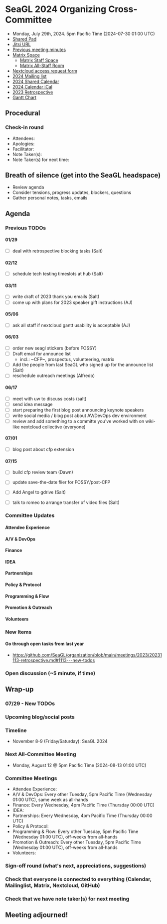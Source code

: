 <!-- See end of pad for meeting best-practices and discussion mechanisms -->
<!-- REMINDER: Meeting notes are public _by default_. Please err on the side of not including personal info or sensitive topics, including any mention of health or childcare issues, job searches that are underway, contacts for fundraising, etc. -->

# SeaGL 2024 Organizing Cross-Committee
- Monday, July 29th, 2024. 5pm Pacific Time (2024-07-30 01:00 UTC)
- [Shared Pad](https://pad.riseup.net/p/SeaGL_2024_organizing)
- [Jitsi URL](https://meet.jit.si/SeaGL_2024_organizing)
- [Previous meeting minutes](https://github.com/SeaGL/organization/tree/main/meetings/2024)
- [Matrix Space](https://matrix.to/#/#SeaGL:seagl.org)
  - [Matrix Staff Space](https://matrix.to/#/#staff:seagl.org)
  - [Matrix All-Staff Room](https://matrix.to/#/#SeaGL-all-staff:seattlematrix.org)
- [Nextcloud access request form](https://cloud.seagl.org/index.php/apps/forms/s/NysGPmNgbqwNXq7yNJAJakL2)
- [2024 Mailing list](https://groups.google.com/a/seagl.org/g/seagl2024)
- [2024 Shared Calendar](https://cloud.seagl.org/index.php/apps/calendar/p/YsFCmmokAzNp48Ky)
- [2024 Calendar iCal](https://cloud.seagl.org/remote.php/dav/public-calendars/YsFCmmokAzNp48Ky?export)
- [2023 Retrospective](https://github.com/SeaGL/organization/blob/main/meetings/2023/20231113-retrospective.md)
- [Gantt Chart](https://cloud.seagl.org/index.php/f/5623)


## Procedural
### Check-in round
- Attendees: 
- Apologies: 
- Facilitator: 
- Note Taker(s): 
- Note Taker(s) for next time: 

## Breath of silence (get into the SeaGL headspace)
- Review agenda
- Consider tensions, progress updates, blockers, questions
- Gather personal notes, tasks, emails


<!-- REMINDER: Meeting notes are public _by default_. Please err on the side of not including personal info or sensitive topics, including any mention of health or childcare issues, job searches that are underway, contacts for fundraising, etc. -->

## Agenda
<!--
Add new things to discuss after `### New Items` below
-->

### Previous TODOs
<!--
Status updates only. Indicate items for further discussion with `[>]` and copy after `### New Items` below.
-->
#### 01/29
- [ ] deal with retrospective blocking tasks (Salt)

#### 02/12
- [ ] schedule tech testing timeslots at hub (Salt)

#### 03/11
- [ ] write draft of 2023 thank you emails (Salt)
- [ ] come up with plans for 2023 speaker gift instructions (AJ)

#### 05/06
- [ ] ask all staff if nextcloud gantt usability is acceptable (AJ)

#### 06/03
- [ ] order new seagl stickers (before FOSSY)
- [ ] Draft email for announce list
  - incl.: ~CFP~, prospectus, volunteering, matrix
- [ ] Add the people from last SeaGL who signed up for the announce list (Salt)
- [ ] reschedule outreach meetings (Alfredo)

#### 06/17
- [ ] meet with uw to discuss costs (salt)
- [ ] send idea message
- [ ] start preparing the first blog post announcing keynote speakers
- [ ] write social media / blog post about AV/DevOps dev environment
- [ ] review and add something to a committe you've worked with on wiki-like nextcloud collective (everyone)

#### 07/01
- [ ] blog post about cfp extension

#### 07/15
- [ ] build cfp review team (Dawn)
- [ ] update save-the-date flier for FOSSY/post-CFP
- [ ] Add Angel to gdrive (Salt)
- [ ] talk to romeo to arrange transfer of video files (Salt)


### Committee Updates
<!--
Important updates and things to share staff-wide

#### Committee Coordinators
- Attendee Experience: 
- A/V & DevOps: AJ
- Finance: Norm
- IDEA: 
- Partnerships: Robin
- Policy & Protocol: 
- Programming & Flow: Dawn
- Promotion & Outreach: Alfredo
- Volunteers: Angel
- Impresario: Salt
-->

#### Attendee Experience

#### A/V & DevOps

#### Finance

#### IDEA

#### Partnerships

#### Policy & Protocol

#### Programming & Flow

#### Promotion & Outreach

#### Volunteers


### New Items
<!--
#### Item Subject (item facilitator)
-->


#### Go through open tasks from last year
- https://github.com/SeaGL/organization/blob/main/meetings/2023/20231113-retrospective.md#1113---new-todos


### Open discussion (~5 minute, if time)


## Wrap-up
### 07/29 - New TODOs

### Upcoming blog/social posts
<!--
- [ ] DRAFT/POST DATE: TITLE/PURPOSE (AUTHOR) [REQUESTED REVIEWERS]
-->

### Timeline
- November 8-9 (Friday/Saturday): SeaGL 2024

### Next All-Committee Meeting
- Monday, August 12 @ 5pm Pacific Time (2024-08-13 01:00 UTC)

### Committee Meetings
- Attendee Experience: 
- A/V & DevOps: Every other Tuesday, 5pm Pacific Time (Wednesday 01:00 UTC), same week as all-hands
- Finance: Every Wednesday, 4pm Pacific Time (Thursday 00:00 UTC)
- IDEA: 
- Partnerships: Every Wednesday, 4pm Pacific Time (Thursday 00:00 UTC)
- Policy & Protocol: 
- Programming & Flow: Every other Tuesday, 5pm Pacific Time (Wednesday 01:00 UTC), off-weeks from all-hands
- Promotion & Outreach: Every other Tuesday, 5pm Pacific Time (Wednesday 01:00 UTC), off-weeks from all-hands
- Volunteers: 

### Sign-off round (what's next, appreciations, suggestions)
<!--
Copy attendees list from above and format as:
- NAME: sign-off
-->


### Check that everyone is connected to everything (Calendar, Mailinglist, Matrix, Nextcloud, GitHub)

### Check that we have note taker(s) for next meeting

## Meeting adjourned!

<!-- Post meeting process:
1. editing pass for language and formatting
2. collect and dedupe New TODOs
3. upload notes to GitHub
4. make copy of file, rename with next meeting dates
5. update dates at beginning and near end of pad
6. clear attendees and wrap-up
7. remove TODOs that have been completed
8. clear irrelvant notes from past TODOs
9. move up New TODOs, add heading level and remove text
10. clear New TODOs
11. clear committee updates
12. clear new items
13. upload agenda to GitHub
14. update etherpad
15. send meeting announcement email
-->

<!--
## Meeting best-practices and discussion mechanisms
- Review previous meeting notes especially when absent!
- During meeting, use chat in etherpad (and add your name).

### Etherpad usage
- Use chat in etherpad (usually on right side), add your name and set a distinct color
- Audio notifications on Firefox via https://addons.mozilla.org/en-US/firefox/addon/notification-sound/
- You can hide popups with these ad blocker cosmetic filters (e.g. via uBlock Origin):  pad.sfconservancy.org##.popup:has-text(Email subscription)  pad.sfconservancy.org##.popup:has-text(/Delay before deletion.*\d{2}[\d.]* days/)
- You can widen the chat pane with these user styles (e.g. via Stylus):  #editorcontainerbox .sticky-container { width: 50ch; }
- Bookmarklet to make the chat bar wider. Select the whole line below starting with "javascript:" and drag to bookmarks bar. Adjust the width in pixels by changing "280".  javascript:(function () { const width='280'; const box = document.querySelector('div#chatbox'); if (box) { box.style.cssText=box.style.cssText+' width: '+width+'px !important;'; } const pad = document.querySelector('iframe').contentWindow.document.querySelector('iframe').contentWindow.document.querySelector('body#innerdocbody.innerdocbody'); if (pad) { pad.style.width=(document.body.clientWidth-width-50)+"px"; } })();

### Notetaking
- "???" means that something was missed in the notes, please assist capturing what was said
- aim for shorthand / summary / key points (not transcript)

### Agenda topics
- Each topic facilitated by topic lead with main facilitator help
- For topics that are not committee specific, add to Current or Late section and specify your name
- As needed, ping folks on IRC, email, or elsewhere to read over items in advance, ideally before the day of the meeting

### Timeboxing
- timebox each topic, rounded to nearest 5min., settled during agenda confirmation
- at topic beginning, convert the :mm to expected end time
- at timebox end, "thumb polls" may add 5 minutes at a time
- hand symbols
  - "^" approve, extend the timebox
  - "v" disagree, move onto the next topic
  - "." neutral

### Discussion mechanisms
- open discussion
- call for a round ("pass the mic" style, facilitator makes sure no one is skipped)
- hand symbol queuing
  - "o/" or "/" means you have something to say and puts you in the queue
  - "c/" or "?" means you have a clarifying question and jumps you to the top of the queue
  - "d" means thumbs up, encouragement, agreement, etc.
  -  ">" means you understand someone's point and want them to move on
  - "d>" means you feel the agenda item discussion is complete

### Task States
- [/] started
- [x] completed
- [#] cancelled
- [-] irrelevant
- [<] backlogged
- [>] refocused

-->
